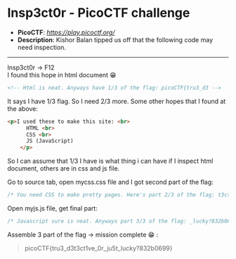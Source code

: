 # Insp3ct0r - PicoCTF challenge

* **PicoCTF**: *https://play.picoctf.org/*
* **Description**: Kishor Balan tipped us off that the following code may need inspection.
___

Insp3ct0r &rarr; F12\
I found this hope in html document :grin:

``` html
<!-- Html is neat. Anyways have 1/3 of the flag: picoCTF{tru3_d3 -->
```

It says I have 1/3 flag. So I need 2/3 more. Some other hopes that I found at the above:
``` html
<p>I used these to make this site: <br>
	  HTML <br>
	  CSS <br>
	  JS (JavaScript)
	</p>
```
So I can assume that 1/3 I have is what thing i can have if I inspect html document, others are in css and js file.

Go to source tab, open mycss.css file and I got second part of the flag:
``` css
/* You need CSS to make pretty pages. Here's part 2/3 of the flag: t3ct1ve_0r_ju5t */
```
Open myjs.js file, get final part:
``` js
/* Javascript sure is neat. Anyways part 3/3 of the flag: _lucky?832b0699} */
```
Assemble 3 part of the flag &rarr; mission complete :grin: :
>picoCTF{tru3_d3t3ct1ve_0r_ju5t_lucky?832b0699}


